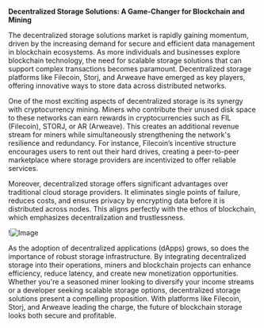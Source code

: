 **Decentralized Storage Solutions: A Game-Changer for Blockchain and Mining**

The decentralized storage solutions market is rapidly gaining momentum, driven by the increasing demand for secure and efficient data management in blockchain ecosystems. As more individuals and businesses explore blockchain technology, the need for scalable storage solutions that can support complex transactions becomes paramount. Decentralized storage platforms like Filecoin, Storj, and Arweave have emerged as key players, offering innovative ways to store data across distributed networks.

One of the most exciting aspects of decentralized storage is its synergy with cryptocurrency mining. Miners who contribute their unused disk space to these networks can earn rewards in cryptocurrencies such as FIL (Filecoin), STORJ, or AR (Arweave). This creates an additional revenue stream for miners while simultaneously strengthening the network's resilience and redundancy. For instance, Filecoin’s incentive structure encourages users to rent out their hard drives, creating a peer-to-peer marketplace where storage providers are incentivized to offer reliable services.

Moreover, decentralized storage offers significant advantages over traditional cloud storage providers. It eliminates single points of failure, reduces costs, and ensures privacy by encrypting data before it is distributed across nodes. This aligns perfectly with the ethos of blockchain, which emphasizes decentralization and trustlessness.

!![Image](https://github.com/user-attachments/assets/b6e7b7a2-655e-4d44-8baa-20c566a3cb65)

As the adoption of decentralized applications (dApps) grows, so does the importance of robust storage infrastructure. By integrating decentralized storage into their operations, miners and blockchain projects can enhance efficiency, reduce latency, and create new monetization opportunities. Whether you're a seasoned miner looking to diversify your income streams or a developer seeking scalable storage options, decentralized storage solutions present a compelling proposition. With platforms like Filecoin, Storj, and Arweave leading the charge, the future of blockchain storage looks both secure and profitable.